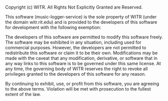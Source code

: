 Copyright (c) WITR. All Rights Not Explicitly Granted are Reserved.

This software (music-logger-service) is the sole property of WITR (under the domain witr.rit.edu) and is provided to the developers
of this software for development with the following exemption:

The developers of this software are permitted to modify this software freely. The software may be exhibited in any situation, including
used for commercial purposes. However, the developers are not permitted to redistribute this software or claim it to be their own.
Modifications may be made with the caveat that any modification, derivative, or software that in any way links to this software is to
be governed under this same license. At any time, the governing body of WITR reserves the right to revoke all privileges
granted to the developers of this software for any reason.

By continuing to exhibit, use, or profit from this software, you are agreeing to the above terms. Violation will be met with prosecution
to the fullest extent of the law.